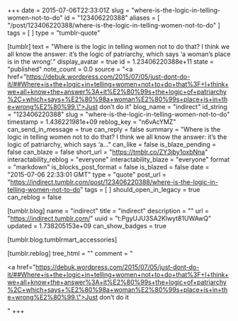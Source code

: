 +++
date = 2015-07-06T22:33:01Z
slug = "where-is-the-logic-in-telling-women-not-to-do"
id = "123406220388"
aliases = [ "/post/123406220388/where-is-the-logic-in-telling-women-not-to-do" ]
tags = [ ]
type = "tumblr-quote"

[tumblr]
text = "Where is the logic in telling women not to do that? I think we all know the answer: it’s the logic of patriarchy, which says ‘a woman’s place is in the wrong’."
display_avatar = true
id = 1.23406220388e+11
state = "published"
note_count = 0.0
source = "<a href=\"https://debuk.wordpress.com/2015/07/05/just-dont-do-it/##Where+is+the+logic+in+telling+women+not+to+do+that%3F+I+think+we+all+know+the+answer%3A+it%E2%80%99s+the+logic+of+patriarchy%2C+which+says+%E2%80%98a+woman%E2%80%99s+place+is+in+the+wrong%E2%80%99.\">Just don&rsquo;t do it</a>"
blog_name = "indirect"
id_string = "123406220388"
slug = "where-is-the-logic-in-telling-women-not-to-do"
timestamp = 1.436221981e+09
reblog_key = "n6vAcYMZ"
can_send_in_message = true
can_reply = false
summary = "Where is the logic in telling women not to do that? I think we all know the answer: it’s the logic of patriarchy, which says ‘a..."
can_like = false
is_blaze_pending = false
can_blaze = false
short_url = "https://tmblr.co/ZY3jby1oxbNna"
interactability_reblog = "everyone"
interactability_blaze = "everyone"
format = "markdown"
is_blocks_post_format = false
is_blazed = false
date = "2015-07-06 22:33:01 GMT"
type = "quote"
post_url = "https://indirect.tumblr.com/post/123406220388/where-is-the-logic-in-telling-women-not-to-do"
tags = [ ]
should_open_in_legacy = true
can_reblog = false

[tumblr.blog]
name = "indirect"
title = "indirect"
description = ""
url = "https://indirect.tumblr.com/"
uuid = "t:PgyUJU3SA2Klwyt81UWAwQ"
updated = 1.738205153e+09
can_show_badges = true

[tumblr.blog.tumblrmart_accessories]

[tumblr.reblog]
tree_html = ""
comment = "<p><a href=\"https://debuk.wordpress.com/2015/07/05/just-dont-do-it/##Where+is+the+logic+in+telling+women+not+to+do+that%3F+I+think+we+all+know+the+answer%3A+it%E2%80%99s+the+logic+of+patriarchy%2C+which+says+%E2%80%98a+woman%E2%80%99s+place+is+in+the+wrong%E2%80%99.\">Just don’t do it</a></p>"
+++
